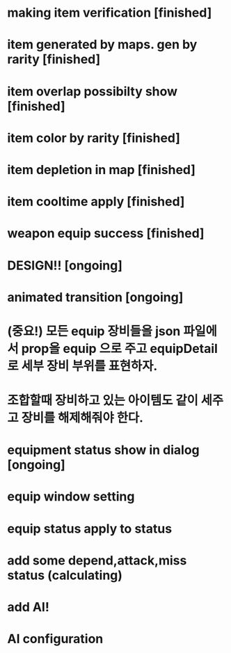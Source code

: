 # making item verification [finished]

# item generated by maps. gen by rarity [finished]

# item overlap possibilty show [finished]

# item color by rarity [finished]

# item depletion in map [finished]

# item cooltime apply [finished]

# weapon equip success [finished]


# DESIGN!! [ongoing]
# animated transition [ongoing]

# (중요!) 모든 equip 장비들을 json 파일에서 prop을 equip 으로 주고 equipDetail 로 세부 장비 부위를 표현하자.
# 조합할때 장비하고 있는 아이템도 같이 세주고 장비를 해제해줘야 한다.

# equipment status show in dialog [ongoing]

# equip window setting

# equip status apply to status

# add some depend,attack,miss status (calculating)

# add AI!

# AI configuration
